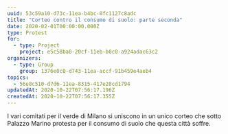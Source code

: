```yaml
---
uuid: 53c59a10-d73c-11ea-b4bc-0fc1127c8adc
title: "Corteo contro il consumo di suolo: parte seconda"
date: 2020-02-01T00:00:00.000Z
type: Protest
for:
  - type: Project
    project: e5c58ba0-20cf-11eb-b0c0-a924adac63c2
organizers:
  - type: Group
    group: 1376e0c0-d743-11ea-accf-91b459e4aeb4
topics:
  - 56e8c510-d7d6-11ea-8315-417e20cd1794
updatedAt: 2020-10-22T07:56:17.196Z
createdAt: 2020-10-22T07:56:17.355Z
---
```


I vari comitati per il verde di Milano si uniscono in un unico corteo che sotto Palazzo Marino protesta per il consumo di suolo che questa città soffre.